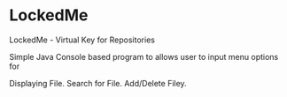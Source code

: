 # LockedMe

LockedMe - Virtual Key for Repositories

Simple Java Console based program to allows user to input menu options for

Displaying File.
Search for File.
Add/Delete Filey.
